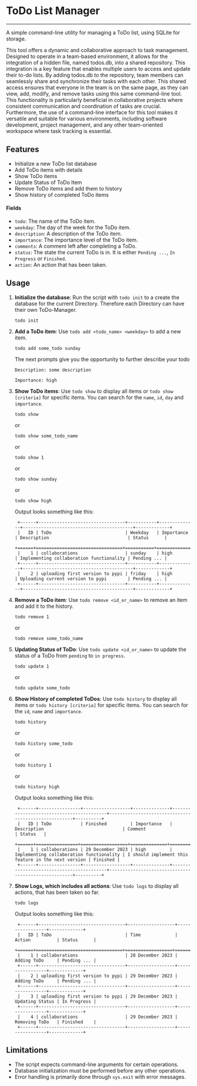 # ToDo List Manager
---

A simple command-line utility for managing a ToDo list, using SQLite for storage.

This tool offers a dynamic and collaborative approach to task management. Designed to operate in a team-based environment, it allows for the integration of a hidden file, named todos.db, into a shared repository. This integration is a key feature that enables multiple users to access and update their to-do lists. By adding todos.db to the repository, team members can seamlessly share and synchronize their tasks with each other. This shared access ensures that everyone in the team is on the same page, as they can view, add, modify, and remove tasks using this same command-line tool. This functionality is particularly beneficial in collaborative projects where consistent communication and coordination of tasks are crucial. Furthermore, the use of a command-line interface for this tool makes it versatile and suitable for various environments, including software development, project management, and any other team-oriented workspace where task tracking is essential.

## Features

- Initialize a new ToDo list database
- Add ToDo items with details
- Show ToDo items
- Update Status of ToDo Item
- Remove ToDo items and add them to history
- Show history of completed ToDo items


#### Fields

- `todo`: The name of the ToDo item.
- `weekday`: The day of the week for the ToDo item.
- `description`: A description of the ToDo item.
- `importance`: The importance level of the ToDo item.
- `comments`: A comment left after completing a ToDo.
- `status`: The state the current ToDo is in. It is either `Pending ...`, `In Progress` or `Finished`.
- `action`: An action that has been taken.

## Usage

1. **Initialize the database**: Run the script with `todo init` to a create the database for the current Directory. Therefore each Directory can have their own ToDo-Manager.

    ```
    todo init
    ```
    

2. **Add a ToDo item**: Use `todo add <todo_name> <weekday>` to add a new item.

    ```
    todo add some_todo sunday
    ```

    The next prompts give you the opportunity to further describe your todo

    ```
    Description: some description
    ```

    ```
    Importance: high
    ```


3. **Show ToDo items**: Use `todo show` to display all items or `todo show [criteria]` for specific items. You can search for the `name`, `id`, `day` and `importance`.

    ```
    todo show 
    ```
    or
    ```
    todo show some_todo_name
    ```
    or 
    ```
    todo show 1
    ```
    or
    ```
    todo show sunday
    ```
    or 
    ```
    todo show high
    ```

    Output looks something like this:

        +------+---------------------------------+-----------+--------------+------------------------------------------+-------------+
        |   ID | ToDo                            | Weekday   | Importance   | Description                              | Status      |
        +======+=================================+===========+==============+==========================================+=============+
        |    1 | collaborations                  | sunday    | high         | Implementing collaboration functionality | Pending ... |
        +------+---------------------------------+-----------+--------------+------------------------------------------+-------------+
        |    2 | uploading first version to pypi | friday    | high         | Uploading current version to pypi        | Pending ... |
        +------+---------------------------------+-----------+--------------+------------------------------------------+-------------+





4. **Remove a ToDo item**: Use `todo remove <id_or_name>` to remove an item and add it to the history.

    ```
    todo remove 1 
    ```
    or
    ```
    todo remove some_todo_name
    ```

5. **Updating Status of ToDo**: Use `todo update <id_or_name>` to update the status of a ToDo from `pending` to `in progress`.

    ```
    todo update 1 
    ```
    or
    ```
    todo update some_todo
    ```




5. **Show History of completed ToDos**: Use `todo history` to display all items or `todo history [criteria]` for specific items. You can search for the `id`, `name` and `importance`.

    ```
    todo history 
    ```
    or
    ```
    todo history some_todo
    ```
    or 
    ```
    todo history 1
    ```
    or 
    ```
    todo history high
    ```

    Output looks something like this:

        +------+----------------+------------------+--------------+------------------------------------------+-----------------------------------------------------+----------+
        |   ID | ToDo           | Finished         | Importance   | Description                              | Comment                                             | Status   |
        +======+================+==================+==============+==========================================+=====================================================+==========+
        |    1 | collaborations | 29 December 2023 | high         | Implementing collaboration functionality | I should implement this feature in the next version | Finished |
        +------+----------------+------------------+--------------+------------------------------------------+-----------------------------------------------------+----------+



6. **Show Logs, which includes all actions**: Use `todo logs` to display all actions, that has been taken so far.

    ```
    todo logs
    ```

    Output looks something like this:

        +------+---------------------------------+------------------+-----------------+-------------+
        |   ID | ToDo                            | Time             | Action          | Status      |
        +======+=================================+==================+=================+=============+
        |    1 | collaborations                  | 28 December 2023 | Adding ToDo     | Pending ... |
        +------+---------------------------------+------------------+-----------------+-------------+
        |    2 | uploading first version to pypi | 29 December 2023 | Adding ToDo     | Pending ... |
        +------+---------------------------------+------------------+-----------------+-------------+
        |    3 | uploading first version to pypi | 29 December 2023 | Updating Status | In Progress |
        +------+---------------------------------+------------------+-----------------+-------------+
        |    4 | collaborations                  | 29 December 2023 | Removing ToDo   | Finished    |
        +------+---------------------------------+------------------+-----------------+-------------+



## Limitations

- The script expects command-line arguments for certain operations.
- Database initialization must be performed before any other operations.
- Error handling is primarily done through `sys.exit` with error messages.
